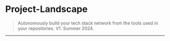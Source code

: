# Project-Landscape
> Autonomously build your tech stack network from the tools used in your repositories. V1. Summer 2024.

---

